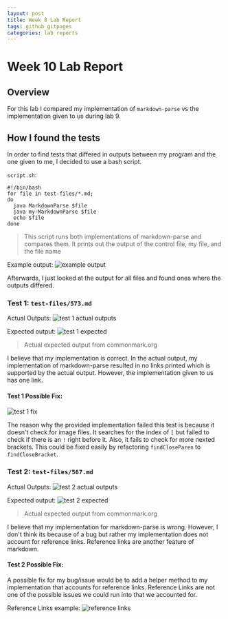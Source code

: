 ```yaml
---
layout: post
title: Week 8 Lab Report
tags: github gitpages
categories: lab reports
---
```


# Week 10 Lab Report

## Overview

For this lab I compared my implementation of `markdown-parse` vs the implementation given to us during lab 9.

## How I found the tests

In order to find tests that differed in outputs between my program and the one given to me, I decided to use a bash script.

`script.sh`:
```
#!/bin/bash
for file in test-files/*.md;
do
  java MarkdownParse $file
  java my-MarkdownParse $file
  echo $file
done
```
> This script runs both implementations of markdown-parse and compares them. It prints out the output of the control file, my file, and the file name

Example output:
![example output](https://bsalinassanchez.github.io/cse15l-lab-reports/images/compare.png)

Afterwards, I just looked at the output for all files and found ones where the outputs differed.


### Test 1: `test-files/573.md`
Actual Outputs:
![test 1 actual outputs](https://bsalinassanchez.github.io/cse15l-lab-reports/images/test1actual.png)

Expected output:
![test 1 expected](https://bsalinassanchez.github.io/cse15l-lab-reports/images/test1expectedoutput.png)
> Actual expected output from commonmark.org

I believe that my implementation is correct. In the actual output, my implementation of markdown-parse resulted in no links printed which is supported by the actual output. However, the implementation given to us has one link. 


#### Test 1 Possible Fix:
![test 1 fix](https://bsalinassanchez.github.io/cse15l-lab-reports/images/test1fix.png)

The reason why the provided implementation failed this test is because it doesn't check for image files. It searches for the index of `[` but failed to check if there is an `!` right before it. Also, it fails to check for more nexted brackets. This could be fixed easily by refactoring `findCloseParen` to `findCloseBracket`.


### Test 2: `test-files/567.md`
Actual Outputs:
![test 2 actual outputs](https://bsalinassanchez.github.io/cse15l-lab-reports/images/test2actual.png)

Expected output:
![test 2 expected](https://bsalinassanchez.github.io/cse15l-lab-reports/images/test2expectedoutput.png)
> Actual expected output from commonmark.org

I believe that my implementation for markdown-parse is wrong. However, I don't think its because of a bug but rather my implementation does not account for reference links. Reference links are another feature of markdown. 

#### Test 2 Possible Fix:
A possible fix for my bug/issue would be to add a helper method to my implementation that accounts for reference links. Reference Links are not one of the possible issues we could run into that we accounted for.

Reference Links example:
![reference links](https://bsalinassanchez.github.io/cse15l-lab-reports/images/referencelinks.png)
